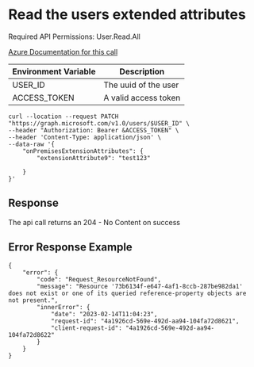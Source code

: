 
# Read the users extended attributes

Required API Permissions:  User.Read.All

[Azure Documentation for this call](https://learn.microsoft.com/en-us/graph/extensibility-overview?context=graph%2Fapi%2F1.0&preserve-view=true&tabs=http)


| Environment Variable    | Description                                | 
|-------------------------|--------------------------------------------|
| USER_ID                 | The uuid of the user                       | 
| ACCESS_TOKEN            | A valid access token                       | 


```
curl --location --request PATCH "https://graph.microsoft.com/v1.0/users/$USER_ID" \
--header "Authorization: Bearer &ACCESS_TOKEN" \
--header 'Content-Type: application/json' \
--data-raw '{
    "onPremisesExtensionAttributes": {
        "extensionAttribute9": "test123"
     
    }
}'
```


## Response

The api call returns an 204 - No Content on success


## Error Response Example


```
{
    "error": {
        "code": "Request_ResourceNotFound",
        "message": "Resource '73b6134f-e647-4af1-8ccb-287be982da1' does not exist or one of its queried reference-property objects are not present.",
        "innerError": {
            "date": "2023-02-14T11:04:23",
            "request-id": "4a1926cd-569e-492d-aa94-104fa72d8621",
            "client-request-id": "4a1926cd-569e-492d-aa94-104fa72d8622"
        }
    }
}

```